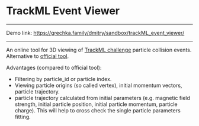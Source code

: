 # TrackML Event Viewer

---

Demo link: https://grechka.family/dmitry/sandbox/trackML_event_viewer/

---

An online tool for 3D viewing of [TrackML challenge](https://www.kaggle.com/c/trackml-particle-identification) particle collision events. Alternative to [official tool](https://emoyse.web.cern.ch/emoyse/WebEventDisplay/jsdisplay_TrackML.html).

Advantages (compared to official tool):

* Filtering by particle_id or particle index.
* Viewing particle origins (so called vertex), initial momentum vectors, particle trajectory.
* particle trajectory calculated from initial parameters (e.g. magnetic field strength, initial particle position, initial particle momentum, particle charge).
This will help to cross check the single particle parameters fitting.